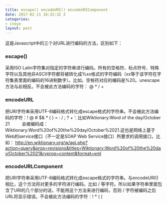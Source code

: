 ```yaml
---
title: escape() encodeURI() encodeURIComponent
date: 2017-02-11 18:32:32 Z
categories:
- iteye
layout: post
---
```


这是Javascript中的三个对URL进行编码的方法，区别如下：   
### escape()
采用ISO Latin字符集对指定的字符串进行编码。所有的空格符、标点符号、特殊字符以及其他非ASCII字符都将被转化成%xx格式的字符编码（xx等于该字符在字符集表里面的编码的16进制数字）。比如，空格符对应的编码是%20。unescape方法与此相反。不会被此方法编码的字符： @ * / +

### encodeURL       
把URI字符串采用UTF-8编码格式转化成escape格式的字符串。不会被此方法编码的字符：! @ # $& * ( ) = : / ; ? + '. 比如Wiktionary:Word of the day/October 21          会被编码成：Wiktionary:Word%20of%20the%20day/October%2021.这也是网络上基于Web的service接口（不一定是SOAP Web Service接口）所要求的调用接口，比如： http://en.wiktionary.org/w/api.php?action=query&prop=revisions&titles=Wiktionary:Word%20of%20the%20day/October%2021&rvprop=content&format=xml 

### encodeURLComponent       
把URI字符串采用UTF-8编码格式转化成escape格式的字符串。与encodeURI()相比，这个方法将对更多的字符进行编码，比如 / 等字符。所以如果字符串里面包含了URI的几个部分的话，不能用这个方法来进行编码，否则 / 字符被编码之后URL将显示错误。不会被此方法编码的字符：! * ( ) 
